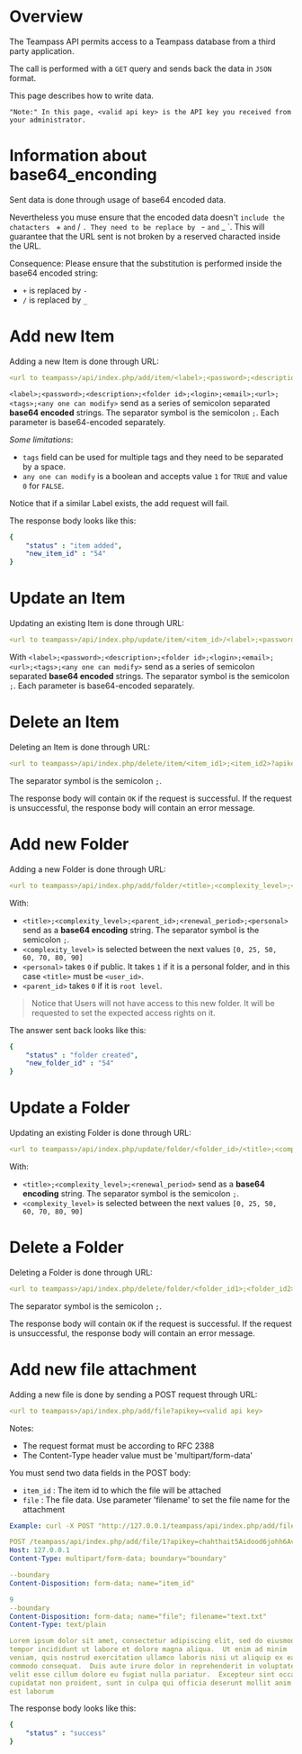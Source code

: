 # Overview

The Teampass API permits access to a Teampass database from a third party application.

The call is performed with a `GET` query and sends back the data in `JSON` format.

This page describes how to write data.

	"Note:" In this page, <valid api key> is the API key you received from your administrator.

# Information about base64_enconding

Sent data is done through usage of base64 encoded data.

Nevertheless you muse ensure that the encoded data doesn't `include the chatacters ` + ` and ` / `.
They need to be replace by ` - ` and ` _ `.
This will guarantee that the URL sent is not broken by a reserved characted inside the URL.

Consequence: Please ensure that the substitution is performed inside the base64 encoded string:

- ` + ` is replaced by ` - `
- ` / ` is replaced by ` _ `

# Add new Item

Adding a new Item is done through URL:

```yaml
<url to teampass>/api/index.php/add/item/<label>;<password>;<description>;<folder id>;<login>;<email>;<url>;<tags>;<any one can modify>?apikey=<valid api key>
```

`<label>;<password>;<description>;<folder id>;<login>;<email>;<url>;<tags>;<any one can modify>` send as a series of semicolon separated **base64 encoded** strings.
The separator symbol is the semicolon ` ; `. Each parameter is base64-encoded separately.

*Some limitations*:

* `tags` field can be used for multiple tags and they need to be separated by a space.
* `any one can modify` is a boolean and accepts value `1` for `TRUE` and value `0` for `FALSE`.

Notice that if a similar Label exists, the add request will fail.

The response body looks like this:

```yaml
{
	"status" : "item added",
    "new_item_id" : "54"
}
```

# Update an Item

Updating an existing Item is done through URL:

```yaml
<url to teampass>/api/index.php/update/item/<item_id>/<label>;<password>;<description>;<folder_id>;<login>;<email>;<url>;<tags>;<any one can modify>?apikey=<valid api key>
```

With `<label>;<password>;<description>;<folder id>;<login>;<email>;<url>;<tags>;<any one can modify>` send as a series of semicolon separated **base64 encoded** strings.
The separator symbol is the semicolon ` ; `. Each parameter is base64-encoded separately.

# Delete an Item

Deleting an Item is done through URL:

```yaml
<url to teampass>/api/index.php/delete/item/<item_id1>;<item_id2>?apikey=<valid api key>
```

The separator symbol is the semicolon ` ; `.

The response body will contain `OK` if the request is successful. If the request is unsuccessful, the response body will contain an error message.

# Add new Folder

Adding a new Folder is done through URL:

```yaml
<url to teampass>/api/index.php/add/folder/<title>;<complexity_level>;<parent_id>;<renewal_period>;<personal>?apikey=<valid api key>
```

With:

* `<title>;<complexity_level>;<parent_id>;<renewal_period>;<personal>` send as a **base64 encoding** string.
The separator symbol is the semicolon ` ; `.
* `<complexity_level>` is selected between the next values `[0, 25, 50, 60, 70, 80, 90]`
* `<personal>` takes `0` if public. It takes `1` if it is a personal folder, and in this case `<title>` must be `<user_id>`.
* `<parent_id>` takes `0` if it is `root level`.

> Notice that Users will not have access to this new folder. It will be requested to set the expected access rights on it.

The answer sent back looks like this:

```yaml
{
	"status" : "folder created",
    "new_folder_id" : "54"
}
```

# Update a Folder

Updating an existing Folder is done through URL:

```yaml
<url to teampass>/api/index.php/update/folder/<folder_id>/<title>;<complexity_level>;<renewal_period>?apikey=<valid api key>
```

With:

* `<title>;<complexity_level>;<renewal_period>` send as a **base64 encoding** string. The separator symbol is the semicolon ` ; `.
* `<complexity_level>` is selected between the next values `[0, 25, 50, 60, 70, 80, 90]`

# Delete a Folder

Deleting a Folder is done through URL:

```yaml
<url to teampass>/api/index.php/delete/folder/<folder_id1>;<folder_id2>?apikey=<valid api key>
```

The separator symbol is the semicolon ` ; `.

The response body will contain `OK` if the request is successful. If the request is unsuccessful, the response body will contain an error message.

# Add new file attachment

Adding a new file is done by sending a POST request through URL:

```yaml
<url to teampass>/api/index.php/add/file?apikey=<valid api key>
```

Notes:
* The request format must be according to RFC 2388
* The Content-Type header value must be 'multipart/form-data'

You must send two data fields in the POST body:
* `item_id` : The item id to which the file will be attached
* `file`    : The file data. Use parameter 'filename' to set the file name for the attachment

```yaml
Example: curl -X POST "http://127.0.0.1/teampass/api/index.php/add/file?apikey=chahthait5Aidood6johh6Avufieb6ohpaixain" -F "file=@text.txt;filename=text.txt" -F "item_id=9"
```

```yaml
POST /teampass/api/index.php/add/file/1?apikey=chahthait5Aidood6johh6Avufieb6ohpaixain HTTP/1.1
Host: 127.0.0.1
Content-Type: multipart/form-data; boundary="boundary"

--boundary
Content-Disposition: form-data; name="item_id"

9
--boundary
Content-Disposition: form-data; name="file"; filename="text.txt"
Content-Type: text/plain

Lorem ipsum dolor sit amet, consectetur adipiscing elit, sed do eiusmod
tempor incididunt ut labore et dolore magna aliqua.  Ut enim ad minim
veniam, quis nostrud exercitation ullamco laboris nisi ut aliquip ex ea
commodo consequat.  Duis aute irure dolor in reprehenderit in voluptate
velit esse cillum dolore eu fugiat nulla pariatur.  Excepteur sint occaecat
cupidatat non proident, sunt in culpa qui officia deserunt mollit anim id
est laborum
```

The response body looks like this:

```yaml
{
	"status" : "success"
}
```
